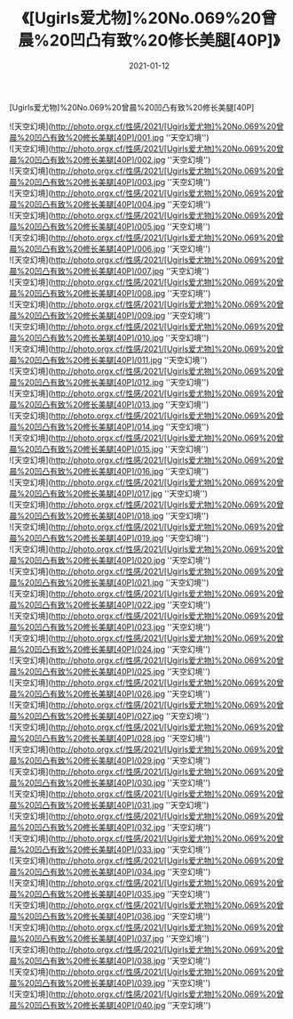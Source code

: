 ﻿---
layout: post
title: 《[Ugirls爱尤物]%20No.069%20曾晨%20凹凸有致%20修长美腿[40P]》
date: 2021-01-12
img: http://photo.orgx.cf/性感/2021/[Ugirls爱尤物]%20No.069%20曾晨%20凹凸有致%20修长美腿[40P]/000.jpg
tags: [美女,性感,泳衣]
---

[Ugirls爱尤物]%20No.069%20曾晨%20凹凸有致%20修长美腿[40P]



![天空幻境](http://photo.orgx.cf/性感/2021/[Ugirls爱尤物]%20No.069%20曾晨%20凹凸有致%20修长美腿[40P]/001.jpg ''天空幻境'')<br>
![天空幻境](http://photo.orgx.cf/性感/2021/[Ugirls爱尤物]%20No.069%20曾晨%20凹凸有致%20修长美腿[40P]/002.jpg ''天空幻境'')<br>
![天空幻境](http://photo.orgx.cf/性感/2021/[Ugirls爱尤物]%20No.069%20曾晨%20凹凸有致%20修长美腿[40P]/003.jpg ''天空幻境'')<br>
![天空幻境](http://photo.orgx.cf/性感/2021/[Ugirls爱尤物]%20No.069%20曾晨%20凹凸有致%20修长美腿[40P]/004.jpg ''天空幻境'')<br>
![天空幻境](http://photo.orgx.cf/性感/2021/[Ugirls爱尤物]%20No.069%20曾晨%20凹凸有致%20修长美腿[40P]/005.jpg ''天空幻境'')<br>
![天空幻境](http://photo.orgx.cf/性感/2021/[Ugirls爱尤物]%20No.069%20曾晨%20凹凸有致%20修长美腿[40P]/006.jpg ''天空幻境'')<br>
![天空幻境](http://photo.orgx.cf/性感/2021/[Ugirls爱尤物]%20No.069%20曾晨%20凹凸有致%20修长美腿[40P]/007.jpg ''天空幻境'')<br>
![天空幻境](http://photo.orgx.cf/性感/2021/[Ugirls爱尤物]%20No.069%20曾晨%20凹凸有致%20修长美腿[40P]/008.jpg ''天空幻境'')<br>
![天空幻境](http://photo.orgx.cf/性感/2021/[Ugirls爱尤物]%20No.069%20曾晨%20凹凸有致%20修长美腿[40P]/009.jpg ''天空幻境'')<br>
![天空幻境](http://photo.orgx.cf/性感/2021/[Ugirls爱尤物]%20No.069%20曾晨%20凹凸有致%20修长美腿[40P]/010.jpg ''天空幻境'')<br>
![天空幻境](http://photo.orgx.cf/性感/2021/[Ugirls爱尤物]%20No.069%20曾晨%20凹凸有致%20修长美腿[40P]/011.jpg ''天空幻境'')<br>
![天空幻境](http://photo.orgx.cf/性感/2021/[Ugirls爱尤物]%20No.069%20曾晨%20凹凸有致%20修长美腿[40P]/012.jpg ''天空幻境'')<br>
![天空幻境](http://photo.orgx.cf/性感/2021/[Ugirls爱尤物]%20No.069%20曾晨%20凹凸有致%20修长美腿[40P]/013.jpg ''天空幻境'')<br>
![天空幻境](http://photo.orgx.cf/性感/2021/[Ugirls爱尤物]%20No.069%20曾晨%20凹凸有致%20修长美腿[40P]/014.jpg ''天空幻境'')<br>
![天空幻境](http://photo.orgx.cf/性感/2021/[Ugirls爱尤物]%20No.069%20曾晨%20凹凸有致%20修长美腿[40P]/015.jpg ''天空幻境'')<br>
![天空幻境](http://photo.orgx.cf/性感/2021/[Ugirls爱尤物]%20No.069%20曾晨%20凹凸有致%20修长美腿[40P]/016.jpg ''天空幻境'')<br>
![天空幻境](http://photo.orgx.cf/性感/2021/[Ugirls爱尤物]%20No.069%20曾晨%20凹凸有致%20修长美腿[40P]/017.jpg ''天空幻境'')<br>
![天空幻境](http://photo.orgx.cf/性感/2021/[Ugirls爱尤物]%20No.069%20曾晨%20凹凸有致%20修长美腿[40P]/018.jpg ''天空幻境'')<br>
![天空幻境](http://photo.orgx.cf/性感/2021/[Ugirls爱尤物]%20No.069%20曾晨%20凹凸有致%20修长美腿[40P]/019.jpg ''天空幻境'')<br>
![天空幻境](http://photo.orgx.cf/性感/2021/[Ugirls爱尤物]%20No.069%20曾晨%20凹凸有致%20修长美腿[40P]/020.jpg ''天空幻境'')<br>
![天空幻境](http://photo.orgx.cf/性感/2021/[Ugirls爱尤物]%20No.069%20曾晨%20凹凸有致%20修长美腿[40P]/021.jpg ''天空幻境'')<br>
![天空幻境](http://photo.orgx.cf/性感/2021/[Ugirls爱尤物]%20No.069%20曾晨%20凹凸有致%20修长美腿[40P]/022.jpg ''天空幻境'')<br>
![天空幻境](http://photo.orgx.cf/性感/2021/[Ugirls爱尤物]%20No.069%20曾晨%20凹凸有致%20修长美腿[40P]/023.jpg ''天空幻境'')<br>
![天空幻境](http://photo.orgx.cf/性感/2021/[Ugirls爱尤物]%20No.069%20曾晨%20凹凸有致%20修长美腿[40P]/024.jpg ''天空幻境'')<br>
![天空幻境](http://photo.orgx.cf/性感/2021/[Ugirls爱尤物]%20No.069%20曾晨%20凹凸有致%20修长美腿[40P]/025.jpg ''天空幻境'')<br>
![天空幻境](http://photo.orgx.cf/性感/2021/[Ugirls爱尤物]%20No.069%20曾晨%20凹凸有致%20修长美腿[40P]/026.jpg ''天空幻境'')<br>
![天空幻境](http://photo.orgx.cf/性感/2021/[Ugirls爱尤物]%20No.069%20曾晨%20凹凸有致%20修长美腿[40P]/027.jpg ''天空幻境'')<br>
![天空幻境](http://photo.orgx.cf/性感/2021/[Ugirls爱尤物]%20No.069%20曾晨%20凹凸有致%20修长美腿[40P]/028.jpg ''天空幻境'')<br>
![天空幻境](http://photo.orgx.cf/性感/2021/[Ugirls爱尤物]%20No.069%20曾晨%20凹凸有致%20修长美腿[40P]/029.jpg ''天空幻境'')<br>
![天空幻境](http://photo.orgx.cf/性感/2021/[Ugirls爱尤物]%20No.069%20曾晨%20凹凸有致%20修长美腿[40P]/030.jpg ''天空幻境'')<br>
![天空幻境](http://photo.orgx.cf/性感/2021/[Ugirls爱尤物]%20No.069%20曾晨%20凹凸有致%20修长美腿[40P]/031.jpg ''天空幻境'')<br>
![天空幻境](http://photo.orgx.cf/性感/2021/[Ugirls爱尤物]%20No.069%20曾晨%20凹凸有致%20修长美腿[40P]/032.jpg ''天空幻境'')<br>
![天空幻境](http://photo.orgx.cf/性感/2021/[Ugirls爱尤物]%20No.069%20曾晨%20凹凸有致%20修长美腿[40P]/033.jpg ''天空幻境'')<br>
![天空幻境](http://photo.orgx.cf/性感/2021/[Ugirls爱尤物]%20No.069%20曾晨%20凹凸有致%20修长美腿[40P]/034.jpg ''天空幻境'')<br>
![天空幻境](http://photo.orgx.cf/性感/2021/[Ugirls爱尤物]%20No.069%20曾晨%20凹凸有致%20修长美腿[40P]/035.jpg ''天空幻境'')<br>
![天空幻境](http://photo.orgx.cf/性感/2021/[Ugirls爱尤物]%20No.069%20曾晨%20凹凸有致%20修长美腿[40P]/036.jpg ''天空幻境'')<br>
![天空幻境](http://photo.orgx.cf/性感/2021/[Ugirls爱尤物]%20No.069%20曾晨%20凹凸有致%20修长美腿[40P]/037.jpg ''天空幻境'')<br>
![天空幻境](http://photo.orgx.cf/性感/2021/[Ugirls爱尤物]%20No.069%20曾晨%20凹凸有致%20修长美腿[40P]/038.jpg ''天空幻境'')<br>
![天空幻境](http://photo.orgx.cf/性感/2021/[Ugirls爱尤物]%20No.069%20曾晨%20凹凸有致%20修长美腿[40P]/039.jpg ''天空幻境'')<br>
![天空幻境](http://photo.orgx.cf/性感/2021/[Ugirls爱尤物]%20No.069%20曾晨%20凹凸有致%20修长美腿[40P]/040.jpg ''天空幻境'')<br>